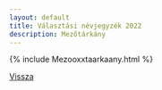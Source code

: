 ```yaml
---
layout: default
title: Választási névjegyzék 2022
description: Mezőtárkány
---
```


{% include Mezooxxtaarkaany.html %}

[Vissza](./)